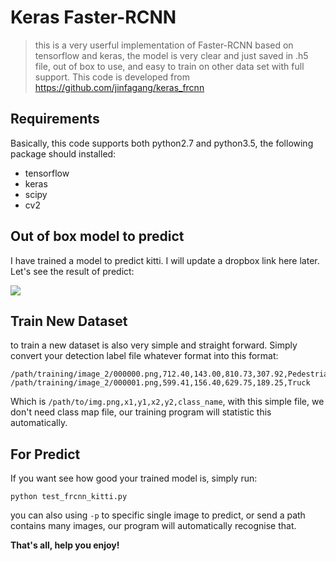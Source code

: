 # Keras Faster-RCNN

> this is a very userful implementation of Faster-RCNN based on tensorflow and keras, the model is very clear and just saved in .h5 file, out of box to use, and easy to train on other data set with full support. This code is developed from https://github.com/jinfagang/keras_frcnn

## Requirements
Basically, this code supports both python2.7 and python3.5, the following package should installed:
* tensorflow
* keras
* scipy
* cv2

## Out of box model to predict

I have trained a model to predict kitti. I will update a dropbox link here later. Let's see the result of predict:

<img src="http://opbocoyb4.bkt.clouddn.com/000010.png" align="center">

## Train New Dataset

to train a new dataset is also very simple and straight forward. Simply convert your detection label file whatever format into this format:

```
/path/training/image_2/000000.png,712.40,143.00,810.73,307.92,Pedestrian
/path/training/image_2/000001.png,599.41,156.40,629.75,189.25,Truck
```
Which is `/path/to/img.png,x1,y1,x2,y2,class_name`, with this simple file, we don't need class map file, our training program will statistic this automatically.

## For Predict

If you want see how good your trained model is, simply run:
```
python test_frcnn_kitti.py
```
you can also using `-p` to specific single image to predict, or send a path contains many images, our program will automatically recognise that.

**That's all, help you enjoy!**
